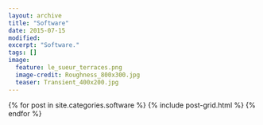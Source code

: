 ```yaml
---
layout: archive
title: "Software"
date: 2015-07-15
modified:
excerpt: "Software."
tags: []
image:
  feature: le_sueur_terraces.png
  image-credit: Roughness_800x300.jpg
  teaser: Transient_400x200.jpg
---
```


<div class="tiles">
{% for post in site.categories.software %}
  {% include post-grid.html %}
{% endfor %}
</div><!-- /.tiles -->